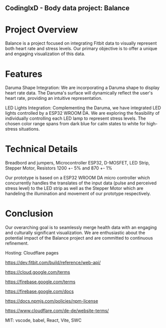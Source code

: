 ## CodingIxD - Body data project: Balance



# Project Overview
Balance is a project focused on integrating Fitbit data to visually represent both heart rate and stress levels. Our primary objective is to offer a unique and engaging visualization of this data.

# Features
Daruma Shape Integration: We are incorporating a Daruma shape to display heart rate data. The Daruma's surface will dynamically reflect the user's heart rate, providing an intuitive representation.

LED Lights Integration: Complementing the Daruma, we have integrated LED lights controlled by a ESP32 ­WROOM ­DA. We are exploring the feasibility of individually controlling each LED lamp to represent stress levels. The chosen color range spans from dark blue for calm states to white for high-stress situations.

# Technical Details
Breadbord and jumpers, Microcontroller ESP32, D-MOSFET, LED Strip, Stepper Motor, Resistors 1200 +- 5% and 870 +- 1%

Our prototype is based on a ESP32 ­WROOM ­DA micro controller which concurrently handles the translates of the input data (pulse and perceived stress level) to the LED strip as well as the Stepper Motor which are handeling the illumination and movement of our prototype respectively.

# Conclusion
Our overarching goal is to seamlessly merge health data with an engaging and culturally significant visualization. We are enthusiastic about the potential impact of the Balance project and are committed to continuous refinement.

Hosting: Cloudflare pages


https://dev.fitbit.com/build/reference/web-api/

https://cloud.google.com/terms

https://firebase.google.com/terms

https://firebase.google.com/docs

https://docs.npmjs.com/policies/npm-license

https://www.cloudflare.com/de-de/website-terms/

MIT: vscode, babel, React, Vite, SWC

